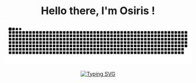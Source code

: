 <h1 class="id" color="#0a0" align="center">Hello there, I'm Osiris !</h1>
<p align="center">
  <img src="https://raw.githubusercontent.com/1999AZZAR/1999AZZAR/main/resources/img/grid-snake.svg"/>
</p>
<div align="center">
<a href="https://git.io/typing-svg"><img src="https://readme-typing-svg.demolab.com?font=Courier&pause=1000&color=00AA00&center=true&vCenter=true&random=false&width=460&lines=Pentest+%26+Ethical+Hacker;Blockchain+%26+IoT+Security+Enthusiast;AI%2C+Steanography+%26+Modern+Cryptography;SEO%2C+Forensic+%26+OSINT+Analyst" alt="Typing SVG"/></a>
</div>

